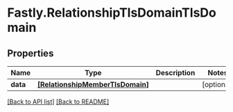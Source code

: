 # Fastly.RelationshipTlsDomainTlsDomain

## Properties

Name | Type | Description | Notes
------------ | ------------- | ------------- | -------------
**data** | [**[RelationshipMemberTlsDomain]**](RelationshipMemberTlsDomain.md) |  | [optional] 


[[Back to API list]](../../README.md#endpoints) [[Back to README]](../../README.md)
